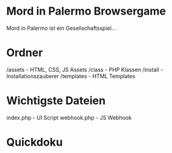 # Mord in Palermo Browsergame

Mord in Palermo ist ein Gesellschaftsspiel...


# Ordner
/assets - HTML, CSS, JS Assets
/class - PHP Klassen
/install - Installationszauberer
/templates - HTML Templates

# Wichtigste Dateien
index.php - UI Script
webhook.php - JS Webhook

# Quickdoku
